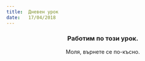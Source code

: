 ```yaml
---
title:  Дневен урок
date:   17/04/2018
---
```


### <center>Работим по този урок.</center>
<center>Моля, върнете се по-късно.</center>